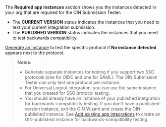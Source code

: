 The **Required app instances** section shows you the instances detected in your org that are required for the OIN Submission Tester:

* The **CURRENT VERSION** status indicates the instances that you need to test your current integration submission.
* The **PUBLISHED VERSION** status indicates the instances that you need to test backwards compatibility.

[Generate an instance](#generate-an-instance) to test the specific protocol if **No instance detected** appears next to the protocol.

> **Notes:**
> * Generate separate instances for testing if you support two SSO protocols (one for OIDC and one for SAML). The OIN Submission Tester can only test one protocol per instance.
> * For Universal Logout integration, you can use the same instance that you created for SSO protocol testing.
> * You should already have an instance of your published integration for backwards-compatibility testing. If you don't have a published-version instance, exit the OIN Wizard and create the OIN-published instance. See [Add existing app integrations](https://help.okta.com/okta_help.htm?type=oie&id=csh-apps-add-app) to create an OIN-published instance for backwards-compatibility testing.